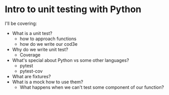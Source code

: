 # Intro to unit testing with Python


I'll be covering:

* What is a unit test?
  * how to approach functions
  * how do we write our cod3e
* Why do we write unit test?
  * Coverage
* What's special about Python vs some other languages?
  * pytest
  * pytest-cov
* What are fixtures?
* What is a mock how to use them?
  * What happens when we can't test some component of our function?
